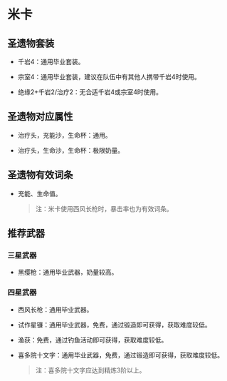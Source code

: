 # 米卡

## 圣遗物套装  

- 千岩4：通用毕业套装。  

- 宗室4：通用毕业套装，建议在队伍中有其他人携带千岩4时使用。  

- 绝缘2+千岩2/治疗2：无合适千岩4或宗室4时使用。  

## 圣遗物对应属性  

- 治疗头，充能沙，生命杯：通用。  

- 治疗头，生命沙，生命杯：极限奶量。  

## 圣遗物有效词条  

- 充能、生命值。  

  > 注：米卡使用西风长枪时，暴击率也为有效词条。  

## 推荐武器  

### 三星武器  

- 黑缨枪：通用毕业武器，奶量较高。  

### 四星武器  

- 西风长枪：通用毕业武器。  

- 试作星镰：通用毕业武器，免费，通过锻造即可获得，获取难度较低。  

- 渔获：免费，通过钓鱼活动即可获得，获取难度较低。  

- 喜多院十文字：通用毕业武器，免费，通过锻造即可获得，获取难度较低。  

  > 注：喜多院十文字应达到精炼3阶以上。
